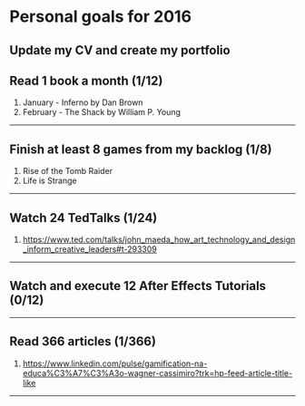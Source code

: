 # Personal goals for 2016

## Update my CV and create my portfolio

## Read 1 book a month (1/12)
1. January - Inferno by Dan Brown
2. February - The Shack by William P. Young

-------------------

## Finish at least 8 games from my backlog (1/8)
1. Rise of the Tomb Raider
2. Life is Strange

-------------------

## Watch 24 TedTalks (1/24)
1. https://www.ted.com/talks/john_maeda_how_art_technology_and_design_inform_creative_leaders#t-293309

-------------------

## Watch and execute 12 After Effects Tutorials (0/12)

-------------------

## Read 366 articles (1/366)
1. https://www.linkedin.com/pulse/gamification-na-educa%C3%A7%C3%A3o-wagner-cassimiro?trk=hp-feed-article-title-like

-------------------
